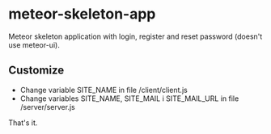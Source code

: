 # meteor-skeleton-app

Meteor skeleton application with login, register and reset password (doesn't use meteor-ui).


## Customize

* Change variable SITE_NAME in file /client/client.js
* Change variables SITE_NAME, SITE_MAIL i SITE_MAIL_URL in file /server/server.js

That's it.